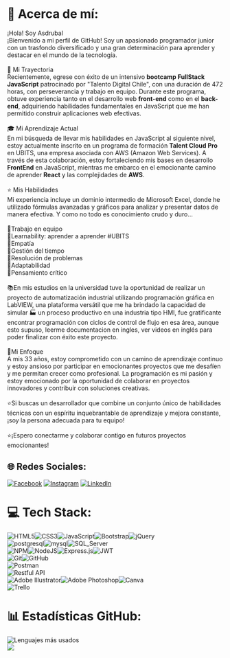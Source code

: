 # 💫 Acerca de mí:
¡Hola! Soy Asdrubal<br>¡Bienvenido a mi perfil de GitHub! Soy un apasionado programador junior con un trasfondo diversificado y una gran determinación para aprender y destacar en el mundo de la tecnología.<br><br> :rocket: Mi Trayectoria<br>Recientemente, egrese con éxito de un intensivo <strong>bootcamp FullStack JavaScript</strong> patrocinado por "Talento Digital Chile", con una duración de 472 horas, con perseverancia y trabajo en equipo. Durante este programa, obtuve experiencia tanto en el desarrollo web <strong>front-end</strong> como en el <strong>back-end</strong>, adquiriendo habilidades fundamentales en JavaScript que me han permitido construir aplicaciones web efectivas.<br><br> :mortar_board: Mi Aprendizaje Actual<br> En mi búsqueda de llevar mis habilidades en JavaScript al siguiente nivel, estoy actualmente inscrito en un programa de formación <strong>Talent Cloud Pro</strong> en UBITS, una empresa asociada con AWS (Amazon Web Services). A través de esta colaboración, estoy fortaleciendo mis bases en desarrollo <strong>FrontEnd</strong> en JavaScript, mientras me embarco en el emocionante camino de aprender <strong>React</strong> y las complejidades de <strong>AWS</strong>.<br><br> :star: Mis Habilidades<br>Mi experiencia incluye un dominio intermedio de Microsoft Excel, donde he utilizado fórmulas avanzadas y gráficos para analizar y presentar datos de manera efectiva. Y como no todo es conocimiento crudo y duro...<br><br>:gem:Trabajo en equipo<br>:gem:Learnability: aprender a aprender #UBITS <br>:gem:Empatía <br>:gem:Gestión del tiempo <br>:gem:Resolución de problemas<br>:gem:Adaptabilidad  <br>:gem:Pensamiento crítico <br><br>:books:En mis estudios en la universidad tuve la oportunidad de realizar un proyecto de automatización industrial utilizando programación gráfica en LabVIEW, una plataforma versátil que me ha brindado la capacidad de simular :factory: un proceso productivo en una industria tipo HMI, fue gratificante encontrar programación con ciclos de control de flujo en esa área, aunque esto supuso, leerme documentacion en ingles, ver videos en inglés para poder finalizar con éxito este proyecto. <br><br>:telescope:Mi Enfoque<br>A mis 33 años, estoy comprometido con un camino de aprendizaje continuo y estoy ansioso por participar en emocionantes proyectos que me desafíen y me permitan crecer como profesional. La programación es mi pasión y estoy emocionado por la oportunidad de colaborar en proyectos innovadores y contribuir con soluciones creativas.<br><br>:star:Si buscas un desarrollador que combine un conjunto único de habilidades técnicas con un espíritu inquebrantable de aprendizaje y mejora constante, ¡soy la persona adecuada para tu equipo!<br><br>:star:¡Espero conectarme y colaborar contigo en futuros proyectos emocionantes!



## 🌐 Redes Sociales:
[![Facebook](https://img.shields.io/badge/Facebook-%231877F2.svg?logo=Facebook&logoColor=white)](https://facebook.com/sifontesa) [![Instagram](https://img.shields.io/badge/Instagram-%23E4405F.svg?logo=Instagram&logoColor=white)](https://instagram.com/asdru.sifontes) [![LinkedIn](https://img.shields.io/badge/LinkedIn-%230077B5.svg?logo=linkedin&logoColor=white)](https://linkedin.com/in/asdrubal-sifontes-537905141) 

# 💻 Tech Stack:
![HTML5](https://img.shields.io/badge/html5-%23E34F26.svg?style=for-the-badge&logo=html5&logoColor=white)![CSS3](https://img.shields.io/badge/css3-%231572B6.svg?style=for-the-badge&logo=css3&logoColor=white)![JavaScript](https://img.shields.io/badge/javascript-%23323330.svg?style=for-the-badge&logo=javascript&logoColor=%23F7DF1E)![Bootstrap](https://img.shields.io/badge/bootstrap-%23563D7C.svg?style=for-the-badge&logo=bootstrap&logoColor=white)![jQuery](https://img.shields.io/badge/jquery-%230769AD.svg?style=for-the-badge&logo=jquery&logoColor=white) <br>![postgresql](https://img.shields.io/badge/PostgreSQL-316192?style=for-the-badge&logo=postgresql&logoColor=white)![mysql](https://img.shields.io/badge/MySQL-005C84?style=for-the-badge&logo=mysql&logoColor=white)![SQL_Server](https://img.shields.io/badge/Microsoft%20SQL%20Server-CC2927?style=for-the-badge&logo=microsoft%20sql%20server&logoColor=white)<br>![NPM](https://img.shields.io/badge/NPM-%23000000.svg?style=for-the-badge&logo=npm&logoColor=white)![NodeJS](https://img.shields.io/badge/node.js-6DA55F?style=for-the-badge&logo=node.js&logoColor=white)![Express.js](https://img.shields.io/badge/express.js-%23404d59.svg?style=for-the-badge&logo=express&logoColor=%2361DAFB)![JWT](https://img.shields.io/badge/JWT-black?style=for-the-badge&logo=JSON%20web%20tokens)  <br>![Git](https://img.shields.io/badge/GIT-E44C30?style=for-the-badge&logo=git&logoColor=white)![GitHub](https://img.shields.io/badge/GitHub-%23121011.svg?style=for-the-badge&logo=github&logoColor=white)<br>![Postman](https://img.shields.io/badge/Postman-FF6C37?style=for-the-badge&logo=postman&logoColor=white)<br>![Restful API](https://img.shields.io/badge/Restful-API-black) <br>![Adobe Illustrator](https://img.shields.io/badge/adobeillustrator-%23FF9A00.svg?style=for-the-badge&logo=adobeillustrator&logoColor=white)![Adobe Photoshop](https://img.shields.io/badge/adobephotoshop-%2331A8FF.svg?style=for-the-badge&logo=adobephotoshop&logoColor=white)![Canva](https://img.shields.io/badge/Canva-%2300C4CC.svg?style=for-the-badge&logo=Canva&logoColor=white) <br>![Trello](https://img.shields.io/badge/Trello-%23026AA7.svg?style=for-the-badge&logo=Trello&logoColor=white) 


# 📊 Estadísticas GitHub:
![Lenguajes más usados](https://github-readme-stats.vercel.app/api/top-langs/?username=asdru0510&theme=bear) <br>
![](https://github-readme-streak-stats.herokuapp.com/?user=asdru0510&theme=bear&hide_border=false)<br/>



<!-- &theme=bear&hide_border=false&include_all_commits=true&count_private=false&layout=compact
### 🔝 Top Repo
![](https://github-contributor-stats.vercel.app/api?username=asdru0510&limit=5&theme=dark&combine_all_yearly_contributions=true)

# 📊 Estadísticas GitHub:
![](https://github-readme-stats.vercel.app/api?username=asdru0510&theme=bear&hide_border=false&include_all_commits=true&count_private=false)<br/>
![](https://github-readme-streak-stats.herokuapp.com/?user=asdru0510&theme=bear&hide_border=false)<br/>
![](https://github-readme-stats.vercel.app/api/top-langs/?username=asdru0510&theme=bear&hide_border=false&include_all_commits=true&count_private=false&layout=compact)  -->



<!-- Proudly created with GPRM ( https://gprm.itsvg.in ) -->


<!--
**asdru0510/asdru0510** is a ✨ _special_ ✨ repository because its `README.md` (this file) appears on your GitHub profile.

Here are some ideas to get you started:

- 🔭 I’m currently working on ...
- 🌱 I’m currently learning ...
- 👯 I’m looking to collaborate on ...
- 🤔 I’m looking for help with ...
- 💬 Ask me about ...
- 📫 How to reach me: ...
- 😄 Pronouns: ...
- ⚡ Fun fact: ...
-->
